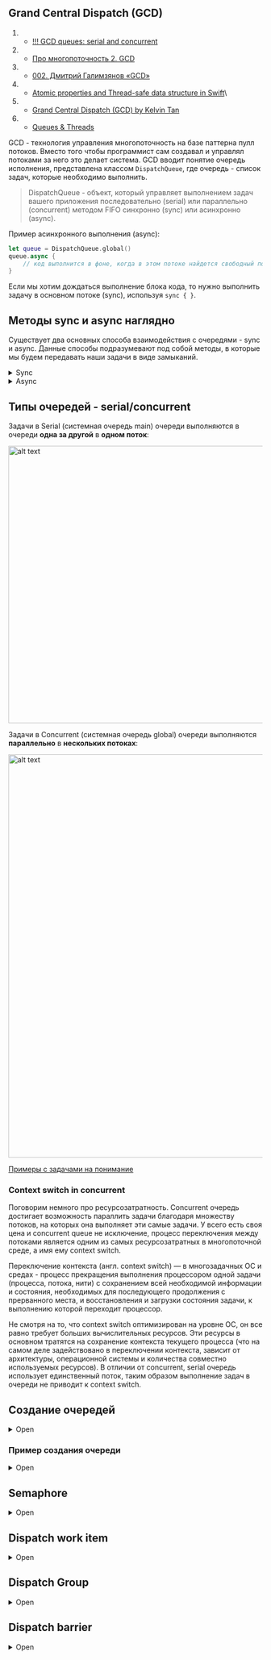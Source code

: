 ## Grand Central Dispatch (GCD)

1. - [!!! GCD queues: serial and concurrent](https://www.hapq.me/gcd-queues/)
2. - [Про многопоточность 2. GCD](https://habr.com/ru/post/578752/)
3. - [002. Дмитрий Галимзянов «GCD»](https://www.youtube.com/watch?v=6zx7N-6U6P4&list=PLQC2_0cDcSKAcuWNsWAwF8GT_lCU9QZNs&index=2)
4. - [Atomic properties and Thread-safe data structure in Swift](https://benoitpasquier.com/atomic-properties-thread-safe-data-structure-swift/)\
5. - [Grand Central Dispatch (GCD) by Kelvin Tan](https://daddycoding.com/2023/04/27/grand-central-dispatch-gcd/)
6. - [Queues & Threads](https://www.kodeco.com/books/concurrency-by-tutorials/v2.0/chapters/3-queues-threads)

GCD - технология управления многопоточность на базе паттерна пулл потоков. Вместо того чтобы программист сам создавал и управлял потоками за него это делает система. GCD вводит понятие очередь исполнения, представлена классом `DispatchQueue`, где очередь - список задач, которые необходимо выполнить.

> DispatchQueue - объект, который управляет выполнением задач вашего приложения последовательно (serial) или параллельно (concurrent) методом FIFO синхронно (sync) или асинхронно (async).

Пример асинхронного выполнения (async): 

```swift
let queue = DispatchQueue.global()
queue.async {
    // код выполнится в фоне, когда в этом потоке найдется свободный поток
}
```

Если мы хотим дождаться выполнение блока кода, то нужно выполнить задачу в основном потоке (sync), используя `sync { }`.


## Методы sync и async наглядно

Существует два основных способа взаимодействия с очередями - sync и async. Данные способы подразумевают под собой методы, в которые мы будем передавать наши задачи в виде замыканий.

<details><summary>Sync</summary>
<p> 
 
**sync** – метод, позволяющий выполнять задачи синхронно по отношению к вызывающей очереди. Сперва взглянем на декларацию метода:

```swift
public func sync(execute block: () -> Void)
```
 
Как это работает? Представим, что у нас есть 7 задач, которые нам необходимо выполнить последовательно. Задачи в нашем случае представлены в виде функций:

```swift
func task1() {
    print(1)
}

func task2() {
    print(2)
}

func task3() {
    print(3)
}

func task4() {
    print(4)
}

func task5() {
    print(5)
}

func task6() {
    print(6)
}

func task7() {
    print(7)
}
```

Выполним эти задачи:

```swift
task1()
task2()
task3()
task4()
task5()
task6()
task7()
```
 
Все выполняемые задачи by default будут выполнятся в главном потоке, а если точнее на главной очереди:
 
<img src="https://habrastorage.org/r/w1560/getpro/habr/upload_files/867/38b/2d6/86738b2d6e5e0fefe6280a821d83b6cd.png" alt="alt text" width="700" height="300">

Ничего сложного, каждая задача дожидается своей очереди в порядке их вызова, так как главная очередь является последовательной. Усложним задачу и выполним task3 на другой serial очереди. Для этого нам необходимо создать новую последовательную очередь:
 
`let serialQueue = DispatchQueue(label: "ru.popov.serial-queue")` 

и увести выполнение task3 на только что созданную очередь. Для этого мы воспользуемся методом sync:
 
```swift
task1()
task2()
serialQueue.sync(execute: task3)
task4()
task5()
task6()
task7()
```
 
Визуализируем:
 
<img src="https://habrastorage.org/r/w1560/getpro/habr/upload_files/e69/886/80a/e6988680a9f6bccebfc1971d9a636f3a.png" alt="alt text" width="700" height="600">
 
Как мы можем видеть, задача task3 действительно выполняется на очереди serialQueue, в то время как основной поток ожидает ее выполнения. В этом и заключется суть метода sync, вызывающая очередь (в нашем случае main) будет ожидать до тех пор, пока выполняющая очередь (в нашем случае serialQueue) не вернет управление. Но что делать, если мы не хотим, чтобы вызывающая очередь дожидалась выполнения задачи task3? Для таких целей существует метод async.

</p>
</details>

<details><summary>Async</summary>
<p> 
 
**async** – метод, позволяющий выполнять задачи асинхронно по отношению к текущей очереди
 
Декларация async метода:
 
`public func async(group: DispatchGroup? = nil, qos: DispatchQoS = .unspecified, flags: DispatchWorkItemFlags = [], execute work: @escaping @convention(block) () -> Void)`

Как мы можем видеть, метод async требует передать большее количество аргументов, но сейчас нас интересует лишь execute work

Мы воспользуемся примером с семью задачами, но заменим вызов метода sync на async:
 
```swift
task1()
task2()
serialQueue.async(execute: task3)
task4()
task5()
task6()
task7()
```
 
И снова визуализируем:

<img src="https://habrastorage.org/r/w1560/getpro/habr/upload_files/9d9/33c/7dd/9d933c7dd1c9d9afa0c6c82d0a6963b9.png" alt="alt text" width="700" height="600">
 
Как мы можем видеть, задача task3 все так же выполняется на очереди serialQueue, но при этом main не дожидается ее выполнения и продолжает свою работу асинхронно. В этом и заключется суть метода async, вызывающая очередь (в нашем случае main) не будет ожидать выполнения задач на выполняющей очереди (в нашем случае serialQueue), а сразу же приступит к выполнения стоящих в очереди задач.
 
</p>
</details>



## Типы очередей - serial/concurrent

Задачи в Serial (системная очередь main) очереди выполняются в очереди **одна за другой** в **одном поток**:

<img src="http://www.hapq.me/content/images/2019/12/queue2-serial.png" alt="alt text" width="850" height="550">

Задачи в Concurrent (системная очередь global) очереди выполняются **параллельно** в **нескольких потоках**:

<img src="http://www.hapq.me/content/images/2019/12/Screen-Shot-2019-12-25-at-12.03.26-PM.png" alt="alt text" width="850" height="800">

[Примеры с задачами на понимание](https://habr.com/ru/post/578752/#:~:text=Задача%201)



### Context switch in concurrent

Поговорим немного про ресурсозатратность. Concurrent очередь достигает возможность параллить задачи благодаря множеству потоков, на которых она выполняет эти самые задачи. У всего есть своя цена и concurrent queue не исключение, процесс переключения между потоками является одним из самых ресурсозатратных в многопоточной среде, а имя ему context switch.

Переключение контекста (англ. context switch) — в многозадачных ОС и средах - процесс прекращения выполнения процессором одной задачи (процесса, потока, нити) с сохранением всей необходимой информации и состояния, необходимых для последующего продолжения с прерванного места, и восстановления и загрузки состояния задачи, к выполнению которой переходит процессор.

Не смотря на то, что context switch оптимизирован на уровне ОС, он все равно требует больших вычислительных ресурсов. Эти ресурсы в основном тратятся на сохранение контекста текущего процесса (что на самом деле задействовано в переключении контекста, зависит от архитектуры, операционной системы и количества совместно используемых ресурсов). В отличии от concurrent, serial очередь использует единственный поток, таким образом выполнение задач в очереди не приводит к context switch.



## Создание очередей

<details><summary>Open</summary>
<p> 

> Существует две системные очереди по умолчанию: main queue (serial - последовательная) и global queue (concurrent - параллельная с [label](https://github.com/eldaroid/iOSWiki/blob/master/Многопоточность%20и%20Память/Concurrency.md#:~:text=строка,%20необходимая%20для%20идентификации%20очереди.) глобальной очереди "com.apple.root.default-qos"). В то время как основная очередь является последовательной, глобальная очередь является параллельной.

В main очереди работает весь UI приложения, все анимации и реакции на ввод пользователя. Получая данных из базы данных или из сети необходимо перключаться на главный поток, чтобы отобразить их в UI. Лейблом главной очереди является строка com.apple.main-thread.

Помимо системных очередений, мы можем создавать собственные очереди, для этого нам необходимо создать объект типа DispatchQueue. Взглянем на декларацию инициализатора данного типа:

`convenience init(label: String, qos: DispatchQoS = .unspecified, attributes: DispatchQueue.Attributes = [], autoreleaseFrequency: DispatchQueue.AutoreleaseFrequency = .inherit, target: DispatchQueue? = nil)`

Аргументы инициализатора:

* label – строка, необходимая для идентификации очереди. Так как приложение, библиотеки и фреймворки могут создавать свои собственные очереди, необходимо придерживаться DNS стиля, например ru.popov.queue для достижения уникальности. Так же идентификатор поможет определить очередь во время отладки.

* qos – необходим для приоритизации очереди уже знакомым нам [Quality Of Service](https://developer.apple.com/documentation/dispatch/dispatchqos/qosclass).

* attributes – [атрибуты](https://developer.apple.com/documentation/dispatch/dispatchqueue/attributes), определяющие поведение очереди. Такими атрибутами могут быть .concurrent, определяющий очередь, как параллельную или .initiallyInactive, определяющий очередь неактивной, до тех пор, пока не будет вызван метод очереди activate().

* autoreleaseFrequency – частота автоосвобождения объебктов очереди. (см. [DispatchQueue.AutoreleaseFrequency](https://developer.apple.com/documentation/dispatch/dispatchqueue/autoreleasefrequency))

* target – таргет очереди, в которой будут выполняться задачи. Таким образом возможно перенаправить выполнение задач на очередь, переданную в данный аргумент.

</p>
</details>

### Пример создания очереди

<details><summary>Open</summary>
<p> 

Создание **serial** очереди: `let demoSerialQueue = DispatchQueue(label: "ru.popov.serial-queue", qos: .utility)`.

В качестве единственного аргумента для вызова метода global() требует передать уже знакомый нам QoS. Таким образом мы можем использовать очередь с учетом приоритета текущей задачи. Освежим память и еще раз взглянем на [qos](https://developer.apple.com/documentation/dispatch/dispatchqos/qosclass), только уже через призму GCD. Фреймворк Dispatch имеет собственное перечисление приоритетов. 

Пример: `let demoConcurrentQueue = DispatchQueue(label: "ru.popov.concurrent-queue", qos: .utility, attributes: .concurrent)` или `let demoGlobalQueue = DispatchQueue.global(qos: .utility)`

Названия и задачи приоритетов совпадают с qos из Thread и pthread api:

```swift
public enum QoSClass {
    // наивысший приоритет
    // Для задач взаимодействия с пользователем в данный момент и результат выполнения необходимо получить как можно скорее
    // Откладывать эти задачи приведет к видимым лагам
    // Н/р: обработка изображений с камеры в реальном времени
    case userInteractive
    
    
    // Задачи, которые запустил пользователь и их выполнения необходимо дождаться, но не мгновенно
    // Н/р: обновление данные после pull to refresh
    // Такая задача может выполняться несколько секунд
    case userInitiated
    
    // очередь, которая создает, когда в qos мы ничего не передали
    case `default`
    
    // Пользователь не запрашивал выполнение задачи 
    // и ее выполнение можно отложить
    case utility
    
    // самый низкий приоритет
    // используется когда нам совсем не критично время выполнение задачи
    case background
}
```

</p>
</details>
    
## Semaphore

<details><summary>Open</summary>
<p> 
    
Semaphore – базовый инструмент синхронизации в GCD. Semaphore позволяет нам ограничить количество потоков, которые могут единовременно обращаться к очереди. Для этого необходимо передать количество потоков в инициализатор класса DispatchSemaphore `public init(value: Int)`.

> Semaphore то же самое что и [мьютех](/3%20Memory%20and%20Concurrency/3.2%20Multithreading/3.2.1%20Multithreading.md), только с возможностью использовать счетчик > 1

Помимо ограничения количества потоков, семафор позволяет блокировать очередь до тех пор, пока не будет вызван метод signal. Пример:

```swift
// Создаем очередь
let serialQueue = DispatchQueue(label: "ru.popov.serial-queue")

// Создаем семафор
let semaphore = DispatchSemaphore(value: 0)

// Усыпляем serialQueue на 5 секунд, после вызываем метод signal тем самым
serialQueue.async {
    sleep(5)
    print("async method Queue")
    
    // Разблокировавыем семафор
    semaphore.signal() // увеличивает счетчик value на 1
}

print("semaphore wait")
// Блокируем очередь
semaphore.wait() // уменьшает счетчик value на 1
print("semaphore waited")

// Print:
// semaphore wait
// async method Queue
// semaphore waited
```

Методы signal и wait работают по принципу инкрементирования / декрементирования внутреннего каунтера семафора (аналогично рекурсивному mutex). Это означает, что поток будет разблокирован только тогда, когда каунтер равен значению value, которое мы передаем в инициализатор.

</p>
</details>

## Dispatch work item

<details><summary>Open</summary>
<p> 

Фреймворк Dispatch позволяет ставить в очередь на выполнение не только замыкания, но и объекты типа `DispatchWorkItem`
    
DispatchWorkItem – класс, являющийся абстракцией над выполняемой задачей, который предоставляет нам ряд полезных методов. Например метод notify, позволяющий уведомить какую-либо очередь о выполнении задачи и следом выполнить какую-либо работу на уведомленной очереди. Рассмотрим пример реализации DispatchWorkItem:
    
```swift
// Создаем очередь
let serialQueue = DispatchQueue(label: "ru.popov.serial-queue")

// Создаем DispatchWorkItem и передаем в него замыкание (задачу)
let workItem = DispatchWorkItem {
    print("DispatchWorkItem task")
}

// Реализуем метод notify, передаем в него очередь, на которой необходимо будет выполнить задачу после завершения выполнения этого DispatchWorkItem
workItem.notify(queue: DispatchQueue.main) {
    print("DispatchWorkItem completed")
}

// Выполняем DispatchWorkItem на очереди serialQueue
serialQueue.async(execute: workItem)
```

Попробуем реализовать данную логику без использования DispatchWorkItem:

```swift
let serialQueue = DispatchQueue(label: "ru.popov.serial-queue")

serialQueue.async {
    print("task")
    
    DispatchQueue.main.sync {
        print("completed")
    }
}

```

Сравнивая данные примеры видно, что DispatchWorkItem позволяет нам более явно задать логику, без использования вложенных друг в друга замыканий и хаотичных вызовов методов `async/sync`
    
Помимо notify, DispatchWorkItem дает нам возможность отменять задачу с помощью метода cancel. Важно понимать, что задачу можно отменить только в том случае, если она на момент отмены ожидает в очереди. Если поток уже начал выполнять задачу, она не будет отменена. Рассмотрим пример реализации метода cancel
   
```swift
// Создаем очередь
let serialQueue = DispatchQueue(label: "ru.denisegaluev.serial-queue")

// Создаем DispatchWorkItem и передаем в него замыкание (задачу)
let workItem = DispatchWorkItem {
    print("DispatchWorkItem task")
}

// Усыпляем serialQueue на 1 секунду и сразу возвращаем управление
serialQueue.async {
    print("zzzZZZZ")
    sleep(1)
    print("Awaked")
}

// Ставим workItem в очередь serialQueue и сразу возвращаем управление
serialQueue.async(execute: workItem)

// Отменяем workItem
workItem.cancel()
```
    
Пока serialQueue будет спать, мы успеем отменить workItem, тем самым удалив его из очереди serialQueue

</p>
</details>

## Dispatch Group

<details><summary>Open</summary>
<p> 

Dispatch Group позволяет реализовать ожидание, которое можно увеличивать и уменьшать с разных потоков. 


DispatchGroup – объект, позволяющий объединить задачи в группу и синхронизировать их поведение. Группа позволяет присоединить к ней несколько задачь или DispatchWorkItem и запланировать их асинхронное выполнение на одной или нескольких очередях. Когда все задачи в группе будут выполнены, группа уведомит об этом какую-либо очередь и выполнит на ней completion handler. Так же группа позволяет нам дождаться выполнения задач в группе синхронно, без использования уведомления.

Рассмотрим примеры использования DispatchGroup:

<details><summary>Пример №1</summary>
<p> 
    
```swift
// Создаем очередь
let serialQueue = DispatchQueue(label: "ru.popov.serial-queue")

// Создаем 2 DispatchWorkItem
let workItem1 = DispatchWorkItem {
    print("workItem1: zzzZZZ")
    sleep(3)
    print("workItem1: awaked")
}

let workItem2 = DispatchWorkItem {
    print("workItem2: zzzZZZ")
    sleep(3)
    print("workItem2: awaked")
}

// Создаем группу
let group = DispatchGroup()

// Добавляем workItem в группе, планируем его выполнение на очереди serialQueue и сразу возвращаем управление
serialQueue.async(group: group, execute: workItem1)
serialQueue.async(group: group, execute: workItem2)

// Устанавливаем уведомление. Замыкание будет выполнено на главной очереди сразу после того, как все задачи в группе будут выполнены.
group.notify(queue: DispatchQueue.main) {
    print("All tasks on group completed")
}

// Console: 
// workItem1: zzzZZZ
// workItem1: awaked
// workItem2: zzzZZZ
// workItem2: awaked
// All tasks on group completed
```
    
Рассмотрим, как добиться такого же поведения, но уже использую enter и leave вместо уведомления:
```swift
// Создаем параллельную очередь
let concurrentQueue = DispatchQueue(label: "ru.denisegaluev.concurrent-queue", attributes: .concurrent)

// Создаем группу
let group = DispatchGroup()

// Создаем DispatchWorkItem
let workItem1 = DispatchWorkItem {
    print("workItem1: zzzZZZ")
    sleep(3)
    print("workItem1: awaked")
    
    // Покидаем группу
    group.leave()
}

let workItem2 = DispatchWorkItem {
    print("workItem2: zzzZZZ")
    sleep(3)
    print("workItem2: awaked")
    
    group.leave()
}

// Входим в группу
group.enter()
// Вызы
concurrentQueue.async(execute: workItem1)

group.enter()
concurrentQueue.async(execute: workItem2)

// Ожидаем, пока все задачи в группе закончат свое выполнение
group.wait()
print("All tasks on group completed")

// Console:
// workItem1: zzzZZZ
// workItem2: zzzZZZ
// workItem1: awaked
// workItem2: awaked
// All tasks on group completed
```
    
Обратите внимание, что в данном случае нам не нужно добавлять задачи в группу (в аргумент group метода async). Вместо этого мы вызываем метод группы enter, тем самым указывая явно, что задача вошла в группу, а в конце выполнения задачи вызываем метод leave, тем самым явно указывая, что задача завершила свое выполнение.

</p>
</details>
 
<details><summary>Пример №2</summary>
<p> 
    
```swift
let group = DispatchGroup()
// внутренний счетчик = 0, поэтому вызываем enter
// входим в группу
group.enter() // +1 
DispatchQueue.global().async {
    print("Hello")
    // выходим из группы
    group.leave() // -1
}
// блокируется до тех пор, пока внутренний счетчик не обнулится
group.wait()
print("World" )
    
// Print:
// Hello
// Worldx
```
    
Тот же пример, но с методом notify:
    
```swift
let group = DispatchGroup()
// внутренний счетчик = 0, поэтому вызываем enter
// входим в группу
group.enter() // +1 
DispatchQueue.global().async {
    print("Hello")
    // выходим из группы
    group.leave() // -1
}
// блокируется до тех пор, пока внутренний счетчик не обнулится
group.notify(queue: .main) {
    print("All tasks are done" )
}
```
    
</p>
</details>

> Таким образом очередь в которой был вызван wait (в нашем случае главная очередь), будет ожидать до тех пор, пока все задачи в группе не завершат свое выполнение и не вызовут метод leave
    
</p>
</details>

## Dispatch barrier

<details><summary>Open</summary>
<p> 

Dispatch barrier – механизм синхронизации задач в очереди. Для того, чтобы добавить барьер, необходимо передать соответствующий флаг в метода async:

```swift
// Создаем параллельную очередь
let concurrentQueue = DispatchQueue(label: "ru.popov.concurrent-queue", attributes: .concurrent)

// Помечаем асинхронный вызов флагом .barrier
concurrentQueue.async(flags: .barrier) {
    // ...
}
```

Когда мы добавляем барьер в параллельную очередь, она откладывает выполнение задачи, помеченной барьером (и все остальные, которые поступят в очередь во время выполнения такой задачи), до тех пор, пока все предыдущие задачи не будут выполнены. После того, как все предудщие задачи будут выполнены, очередь выполнит задачу, помеченную барьером самостоятельно. Как только задача с барьером будет выполнена, очередь вернется к своему нормальному режиму работы.

<img src="https://habrastorage.org/r/w1560/getpro/habr/upload_files/e96/1ce/728/e961ce728d13e031a8bd49f5de402b35.png" alt="alt text" width="800" height="350">

Разберемся, как работать с барьером на примере реализации read write lock:

```swift
class DispatchBarrierTesting {
    // Создаем параллельную очередь
    private let concurrentQueue = DispatchQueue(label: "ru.denisegaluev.concurrent-queue", attributes: .concurrent)
    
    // Создаем переменную _value для внутреннего использования
    private var _value: String = ""
    
    // Создаем thread safe переменную value для внешнего использования
    var value: String {
        get {
            var tmp: String = ""
            
            concurrentQueue.sync {
                tmp = _value
            }
            
            return tmp
        }
        
        set {
            concurrentQueue.async(flags: .barrier) {
                self._value = newValue
            }
        }
    }
}
```

Данная реализация позволяет гарантировать, что в момент чтения, свойство value не будет изменено из другой очереди.

</p>
</details>

